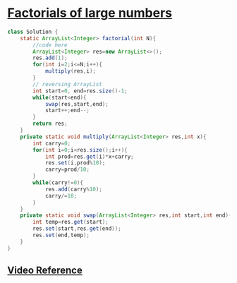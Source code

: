 # **[Factorials of large numbers](https://practice.geeksforgeeks.org/problems/factorials-of-large-numbers2508/1#)**

```java
class Solution {
    static ArrayList<Integer> factorial(int N){
        //code here
        ArrayList<Integer> res=new ArrayList<>();
        res.add(1);
        for(int i=2;i<=N;i++){
            multiply(res,i);
        }
        // reversing ArrayList
        int start=0, end=res.size()-1;
        while(start<end){
            swap(res,start,end);
            start++;end--;
        }
        return res;
    }
    private static void multiply(ArrayList<Integer> res,int x){
        int carry=0;
        for(int i=0;i<res.size();i++){
            int prod=res.get(i)*x+carry;
            res.set(i,prod%10);
            carry=prod/10;
        }
        while(carry!=0){
            res.add(carry%10);
            carry/=10;
        }
    }
    private static void swap(ArrayList<Integer> res,int start,int end){
        int temp=res.get(start);
        res.set(start,res.get(end));
        res.set(end,temp);
    }
}
```

## **[Video Reference](https://youtu.be/LCDSigIDqnw)**
